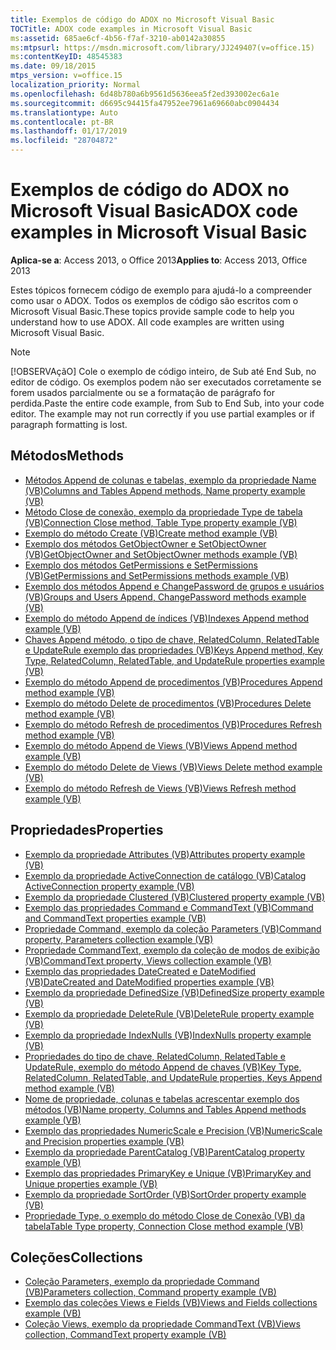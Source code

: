```yaml
---
title: Exemplos de código do ADOX no Microsoft Visual Basic
TOCTitle: ADOX code examples in Microsoft Visual Basic
ms:assetid: 685ae6cf-4b56-f7af-3210-ab0142a30855
ms:mtpsurl: https://msdn.microsoft.com/library/JJ249407(v=office.15)
ms:contentKeyID: 48545383
ms.date: 09/18/2015
mtps_version: v=office.15
localization_priority: Normal
ms.openlocfilehash: 6d48b780a6b9561d5636eea5f2ed393002ec6a1e
ms.sourcegitcommit: d6695c94415fa47952ee7961a69660abc0904434
ms.translationtype: Auto
ms.contentlocale: pt-BR
ms.lasthandoff: 01/17/2019
ms.locfileid: "28704872"
---
```

# <a name="adox-code-examples-in-microsoft-visual-basic"></a><span data-ttu-id="f7247-102">Exemplos de código do ADOX no Microsoft Visual Basic</span><span class="sxs-lookup"><span data-stu-id="f7247-102">ADOX code examples in Microsoft Visual Basic</span></span>

<span data-ttu-id="f7247-103">**Aplica-se a**: Access 2013, o Office 2013</span><span class="sxs-lookup"><span data-stu-id="f7247-103">**Applies to**: Access 2013, Office 2013</span></span>

<span data-ttu-id="f7247-p101">Estes tópicos fornecem código de exemplo para ajudá-lo a compreender como usar o ADOX. Todos os exemplos de código são escritos com o Microsoft Visual Basic.</span><span class="sxs-lookup"><span data-stu-id="f7247-p101">These topics provide sample code to help you understand how to use ADOX. All code examples are written using Microsoft Visual Basic.</span></span>

> [!NOTE]
> <span data-ttu-id="f7247-p102">[!OBSERVAçãO] Cole o exemplo de código inteiro, de Sub até End Sub, no editor de código. Os exemplos podem não ser executados corretamente se forem usados parcialmente ou se a formatação de parágrafo for perdida.</span><span class="sxs-lookup"><span data-stu-id="f7247-p102">Paste the entire code example, from Sub to End Sub, into your code editor. The example may not run correctly if you use partial examples or if paragraph formatting is lost.</span></span>

## <a name="methods"></a><span data-ttu-id="f7247-108">Métodos</span><span class="sxs-lookup"><span data-stu-id="f7247-108">Methods</span></span>

- [<span data-ttu-id="f7247-109">Métodos Append de colunas e tabelas, exemplo da propriedade Name (VB)</span><span class="sxs-lookup"><span data-stu-id="f7247-109">Columns and Tables Append methods, Name property example (VB)</span></span>](columns-and-tables-append-methods-name-property-example-vb.md)
- [<span data-ttu-id="f7247-110">Método Close de conexão, exemplo da propriedade Type de tabela (VB)</span><span class="sxs-lookup"><span data-stu-id="f7247-110">Connection Close method, Table Type property example (VB)</span></span>](connection-close-method-table-type-property-example-vb.md)
- [<span data-ttu-id="f7247-111">Exemplo do método Create (VB)</span><span class="sxs-lookup"><span data-stu-id="f7247-111">Create method example (VB)</span></span>](create-method-example-vb.md)
- [<span data-ttu-id="f7247-112">Exemplo dos métodos GetObjectOwner e SetObjectOwner (VB)</span><span class="sxs-lookup"><span data-stu-id="f7247-112">GetObjectOwner and SetObjectOwner methods example (VB)</span></span>](getobjectowner-and-setobjectowner-methods-example-vb.md)
- [<span data-ttu-id="f7247-113">Exemplo dos métodos GetPermissions e SetPermissions (VB)</span><span class="sxs-lookup"><span data-stu-id="f7247-113">GetPermissions and SetPermissions methods example (VB)</span></span>](getpermissions-and-setpermissions-methods-example-vb.md)
- [<span data-ttu-id="f7247-114">Exemplo dos métodos Append e ChangePassword de grupos e usuários (VB)</span><span class="sxs-lookup"><span data-stu-id="f7247-114">Groups and Users Append, ChangePassword methods example (VB)</span></span>](groups-and-users-append-changepassword-methods-example-vb.md)
- [<span data-ttu-id="f7247-115">Exemplo do método Append de índices (VB)</span><span class="sxs-lookup"><span data-stu-id="f7247-115">Indexes Append method example (VB)</span></span>](indexes-append-method-example-vb.md)
- [<span data-ttu-id="f7247-116">Chaves Append método, o tipo de chave, RelatedColumn, RelatedTable e UpdateRule exemplo das propriedades (VB)</span><span class="sxs-lookup"><span data-stu-id="f7247-116">Keys Append method, Key Type, RelatedColumn, RelatedTable, and UpdateRule properties example (VB)</span></span>](keys-append-method-key-type-relatedcolumn-relatedtable-and-updaterule-properties-example-vb.md)
- [<span data-ttu-id="f7247-117">Exemplo do método Append de procedimentos (VB)</span><span class="sxs-lookup"><span data-stu-id="f7247-117">Procedures Append method example (VB)</span></span>](procedures-append-method-example-vb.md)
- [<span data-ttu-id="f7247-118">Exemplo do método Delete de procedimentos (VB)</span><span class="sxs-lookup"><span data-stu-id="f7247-118">Procedures Delete method example (VB)</span></span>](procedures-delete-method-example-vb.md)
- [<span data-ttu-id="f7247-119">Exemplo do método Refresh de procedimentos (VB)</span><span class="sxs-lookup"><span data-stu-id="f7247-119">Procedures Refresh method example (VB)</span></span>](procedures-refresh-method-example-vb.md)
- [<span data-ttu-id="f7247-120">Exemplo do método Append de Views (VB)</span><span class="sxs-lookup"><span data-stu-id="f7247-120">Views Append method example (VB)</span></span>](views-append-method-example-vb.md)
- [<span data-ttu-id="f7247-121">Exemplo do método Delete de Views (VB)</span><span class="sxs-lookup"><span data-stu-id="f7247-121">Views Delete method example (VB)</span></span>](views-delete-method-example-vb.md)
- [<span data-ttu-id="f7247-122">Exemplo do método Refresh de Views (VB)</span><span class="sxs-lookup"><span data-stu-id="f7247-122">Views Refresh method example (VB)</span></span>](views-refresh-method-example-vb.md)

## <a name="properties"></a><span data-ttu-id="f7247-123">Propriedades</span><span class="sxs-lookup"><span data-stu-id="f7247-123">Properties</span></span>

- [<span data-ttu-id="f7247-124">Exemplo da propriedade Attributes (VB)</span><span class="sxs-lookup"><span data-stu-id="f7247-124">Attributes property example (VB)</span></span>](attributes-property-example-vb.md)
- [<span data-ttu-id="f7247-125">Exemplo da propriedade ActiveConnection de catálogo (VB)</span><span class="sxs-lookup"><span data-stu-id="f7247-125">Catalog ActiveConnection property example (VB)</span></span>](catalog-activeconnection-property-example-vb.md)
- [<span data-ttu-id="f7247-126">Exemplo da propriedade Clustered (VB)</span><span class="sxs-lookup"><span data-stu-id="f7247-126">Clustered property example (VB)</span></span>](clustered-property-example-vb.md)
- [<span data-ttu-id="f7247-127">Exemplo das propriedades Command e CommandText (VB)</span><span class="sxs-lookup"><span data-stu-id="f7247-127">Command and CommandText properties example (VB)</span></span>](command-and-commandtext-properties-example-vb.md)
- [<span data-ttu-id="f7247-128">Propriedade Command, exemplo da coleção Parameters (VB)</span><span class="sxs-lookup"><span data-stu-id="f7247-128">Command property, Parameters collection example (VB)</span></span>](parameters-collection-command-property-example-vb.md)
- [<span data-ttu-id="f7247-129">Propriedade CommandText, exemplo da coleção de modos de exibição (VB)</span><span class="sxs-lookup"><span data-stu-id="f7247-129">CommandText property, Views collection example (VB)</span></span>](views-collection-commandtext-property-example-vb.md)
- [<span data-ttu-id="f7247-130">Exemplo das propriedades DateCreated e DateModified (VB)</span><span class="sxs-lookup"><span data-stu-id="f7247-130">DateCreated and DateModified properties example (VB)</span></span>](datecreated-and-datemodified-properties-example-vb.md)
- [<span data-ttu-id="f7247-131">Exemplo da propriedade DefinedSize (VB)</span><span class="sxs-lookup"><span data-stu-id="f7247-131">DefinedSize property example (VB)</span></span>](definedsize-property-example-vb.md)
- [<span data-ttu-id="f7247-132">Exemplo da propriedade DeleteRule (VB)</span><span class="sxs-lookup"><span data-stu-id="f7247-132">DeleteRule property example (VB)</span></span>](deleterule-property-example-vb.md)
- [<span data-ttu-id="f7247-133">Exemplo da propriedade IndexNulls (VB)</span><span class="sxs-lookup"><span data-stu-id="f7247-133">IndexNulls property example (VB)</span></span>](indexnulls-property-example-vb.md)
- [<span data-ttu-id="f7247-134">Propriedades do tipo de chave, RelatedColumn, RelatedTable e UpdateRule, exemplo do método Append de chaves (VB)</span><span class="sxs-lookup"><span data-stu-id="f7247-134">Key Type, RelatedColumn, RelatedTable, and UpdateRule properties, Keys Append method example (VB)</span></span>](keys-append-method-key-type-relatedcolumn-relatedtable-and-updaterule-properties-example-vb.md)
- [<span data-ttu-id="f7247-135">Nome de propriedade, colunas e tabelas acrescentar exemplo dos métodos (VB)</span><span class="sxs-lookup"><span data-stu-id="f7247-135">Name property, Columns and Tables Append methods example (VB)</span></span>](columns-and-tables-append-methods-name-property-example-vb.md)
- [<span data-ttu-id="f7247-136">Exemplo das propriedades NumericScale e Precision (VB)</span><span class="sxs-lookup"><span data-stu-id="f7247-136">NumericScale and Precision properties example (VB)</span></span>](numericscale-and-precision-properties-example-vb.md)
- [<span data-ttu-id="f7247-137">Exemplo da propriedade ParentCatalog (VB)</span><span class="sxs-lookup"><span data-stu-id="f7247-137">ParentCatalog property example (VB)</span></span>](parentcatalog-property-example-vb.md)
- [<span data-ttu-id="f7247-138">Exemplo das propriedades PrimaryKey e Unique (VB)</span><span class="sxs-lookup"><span data-stu-id="f7247-138">PrimaryKey and Unique properties example (VB)</span></span>](primarykey-and-unique-properties-example-vb.md)
- [<span data-ttu-id="f7247-139">Exemplo da propriedade SortOrder (VB)</span><span class="sxs-lookup"><span data-stu-id="f7247-139">SortOrder property example (VB)</span></span>](sortorder-property-example-vb.md)
- [<span data-ttu-id="f7247-140">Propriedade Type, o exemplo do método Close de Conexão (VB) da tabela</span><span class="sxs-lookup"><span data-stu-id="f7247-140">Table Type property, Connection Close method example (VB)</span></span>](connection-close-method-table-type-property-example-vb.md)

## <a name="collections"></a><span data-ttu-id="f7247-141">Coleções</span><span class="sxs-lookup"><span data-stu-id="f7247-141">Collections</span></span>

- [<span data-ttu-id="f7247-142">Coleção Parameters, exemplo da propriedade Command (VB)</span><span class="sxs-lookup"><span data-stu-id="f7247-142">Parameters collection, Command property example (VB)</span></span>](parameters-collection-command-property-example-vb.md)
- [<span data-ttu-id="f7247-143">Exemplo das coleções Views e Fields (VB)</span><span class="sxs-lookup"><span data-stu-id="f7247-143">Views and Fields collections example (VB)</span></span>](views-and-fields-collections-example-vb.md)
- [<span data-ttu-id="f7247-144">Coleção Views, exemplo da propriedade CommandText (VB)</span><span class="sxs-lookup"><span data-stu-id="f7247-144">Views collection, CommandText property example (VB)</span></span>](views-collection-commandtext-property-example-vb.md)

